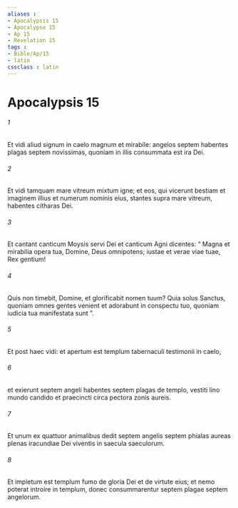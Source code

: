 ```yaml
---
aliases : 
- Apocalypsis 15
- Apocalypse 15
- Ap 15
- Revelation 15
tags : 
- Bible/Ap/15
- latin
cssclass : latin
---
```


# Apocalypsis 15

###### 1
Et vidi aliud signum in caelo magnum et mirabile: angelos septem habentes plagas septem novissimas, quoniam in illis consummata est ira Dei.
###### 2
Et vidi tamquam mare vitreum mixtum igne; et eos, qui vicerunt bestiam et imaginem illius et numerum nominis eius, stantes supra mare vitreum, habentes citharas Dei. 
###### 3
Et cantant canticum Moysis servi Dei et canticum Agni dicentes: “ Magna et mirabilia opera tua, Domine, Deus omnipotens; iustae et verae viae tuae, Rex gentium!
###### 4
Quis non timebit, Domine, et glorificabit nomen tuum? Quia solus Sanctus, quoniam omnes gentes venient et adorabunt in conspectu tuo, quoniam iudicia tua manifestata sunt ”.
###### 5
Et post haec vidi: et apertum est templum tabernaculi testimonii in caelo, 
###### 6
et exierunt septem angeli habentes septem plagas de templo, vestiti lino mundo candido et praecincti circa pectora zonis aureis. 
###### 7
Et unum ex quattuor animalibus dedit septem angelis septem phialas aureas plenas iracundiae Dei viventis in saecula saeculorum. 
###### 8
Et impletum est templum fumo de gloria Dei et de virtute eius; et nemo poterat introire in templum, donec consummarentur septem plagae septem angelorum.
